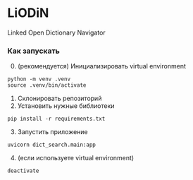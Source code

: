 # LiODiN
Linked Open Dictionary Navigator

### Как запускать
0. (рекомендуется) Инициализировать virtual environment
```shell
python -m venv .venv
source .venv/bin/activate
```
1. Склонировать репозиторий
2. Установить нужные библиотеки
```shell
pip install -r requirements.txt
```
3. Запустить приложение
```shell
uvicorn dict_search.main:app
```

4. (если используете virtual environment)
```shell
deactivate
```